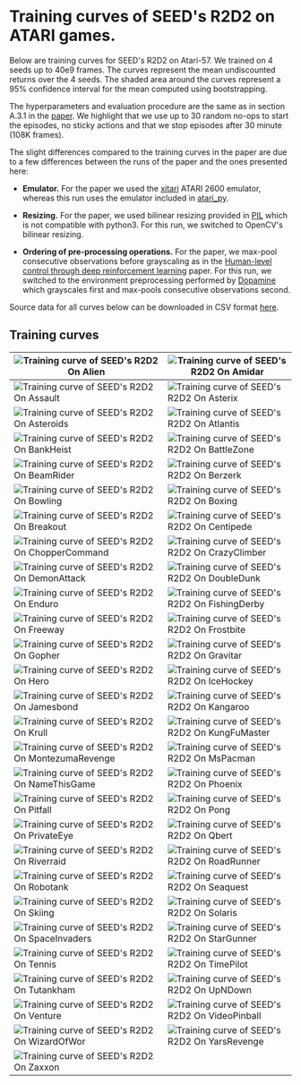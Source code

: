 # Training curves of SEED's R2D2 on ATARI games.

Below are training curves for SEED's R2D2 on Atari-57. We trained on 4 seeds up
to 40e9 frames. The curves represent the mean undiscounted returns over the 4
seeds. The shaded area around the curves represent a 95% confidence interval for
the mean computed using bootstrapping.

The hyperparameters and evaluation procedure are the same as in section A.3.1 in
the [paper](https://arxiv.org/pdf/1910.06591.pdf). We highlight that we use up
to 30 random no-ops to start the episodes, no sticky actions and that we stop
episodes after 30 minute (108K frames).

The slight differences compared to the training curves in the paper are due to a
few differences between the runs of the paper and the ones presented here:

-  **Emulator.** For the paper we used the
   [xitari](https://github.com/deepmind/xitari) ATARI 2600 emulator, whereas
   this run uses the emulator included in
   [atari_py](https://github.com/openai/atari-py/tree/master/atari_py).

- **Resizing.** For the paper, we used bilinear resizing provided in
  [PIL](http://www.pythonware.com/products/pil) which is not compatible
  with python3. For this run, we switched to OpenCV's bilinear resizing.

- **Ordering of pre-processing operations.** For the paper, we max-pool consecutive
  observations before grayscaling as in the [Human-level control through deep
  reinforcement learning](https://www.nature.com/articles/nature14236) paper.
  For this run, we switched to the environment preprocessing performed by
  [Dopamine](https://github.com/google/dopamine) which grayscales first and
  max-pools consecutive observations second.

Source data for all curves below can be downloaded in CSV format [here](seed_r2d2_atari_graphs.csv).

## Training curves

| ![Training curve of SEED's R2D2 On Alien](r2d2_atari_training_curves/Alien.png) | ![Training curve of SEED's R2D2 On Amidar](r2d2_atari_training_curves/Amidar.png) |
| ----- | -----|
| ![Training curve of SEED's R2D2 On Assault](r2d2_atari_training_curves/Assault.png) | ![Training curve of SEED's R2D2 On Asterix](r2d2_atari_training_curves/Asterix.png) |
| ![Training curve of SEED's R2D2 On Asteroids](r2d2_atari_training_curves/Asteroids.png) | ![Training curve of SEED's R2D2 On Atlantis](r2d2_atari_training_curves/Atlantis.png) |
| ![Training curve of SEED's R2D2 On BankHeist](r2d2_atari_training_curves/BankHeist.png) | ![Training curve of SEED's R2D2 On BattleZone](r2d2_atari_training_curves/BattleZone.png) |
| ![Training curve of SEED's R2D2 On BeamRider](r2d2_atari_training_curves/BeamRider.png) | ![Training curve of SEED's R2D2 On Berzerk](r2d2_atari_training_curves/Berzerk.png) |
| ![Training curve of SEED's R2D2 On Bowling](r2d2_atari_training_curves/Bowling.png) | ![Training curve of SEED's R2D2 On Boxing](r2d2_atari_training_curves/Boxing.png) |
| ![Training curve of SEED's R2D2 On Breakout](r2d2_atari_training_curves/Breakout.png) | ![Training curve of SEED's R2D2 On Centipede](r2d2_atari_training_curves/Centipede.png) |
| ![Training curve of SEED's R2D2 On ChopperCommand](r2d2_atari_training_curves/ChopperCommand.png) | ![Training curve of SEED's R2D2 On CrazyClimber](r2d2_atari_training_curves/CrazyClimber.png) |
| ![Training curve of SEED's R2D2 On DemonAttack](r2d2_atari_training_curves/DemonAttack.png) | ![Training curve of SEED's R2D2 On DoubleDunk](r2d2_atari_training_curves/DoubleDunk.png) |
| ![Training curve of SEED's R2D2 On Enduro](r2d2_atari_training_curves/Enduro.png) | ![Training curve of SEED's R2D2 On FishingDerby](r2d2_atari_training_curves/FishingDerby.png) |
| ![Training curve of SEED's R2D2 On Freeway](r2d2_atari_training_curves/Freeway.png) | ![Training curve of SEED's R2D2 On Frostbite](r2d2_atari_training_curves/Frostbite.png) |
| ![Training curve of SEED's R2D2 On Gopher](r2d2_atari_training_curves/Gopher.png) | ![Training curve of SEED's R2D2 On Gravitar](r2d2_atari_training_curves/Gravitar.png) |
| ![Training curve of SEED's R2D2 On Hero](r2d2_atari_training_curves/Hero.png) | ![Training curve of SEED's R2D2 On IceHockey](r2d2_atari_training_curves/IceHockey.png) |
| ![Training curve of SEED's R2D2 On Jamesbond](r2d2_atari_training_curves/Jamesbond.png) | ![Training curve of SEED's R2D2 On Kangaroo](r2d2_atari_training_curves/Kangaroo.png) |
| ![Training curve of SEED's R2D2 On Krull](r2d2_atari_training_curves/Krull.png) | ![Training curve of SEED's R2D2 On KungFuMaster](r2d2_atari_training_curves/KungFuMaster.png) |
| ![Training curve of SEED's R2D2 On MontezumaRevenge](r2d2_atari_training_curves/MontezumaRevenge.png) | ![Training curve of SEED's R2D2 On MsPacman](r2d2_atari_training_curves/MsPacman.png) |
| ![Training curve of SEED's R2D2 On NameThisGame](r2d2_atari_training_curves/NameThisGame.png) | ![Training curve of SEED's R2D2 On Phoenix](r2d2_atari_training_curves/Phoenix.png) |
| ![Training curve of SEED's R2D2 On Pitfall](r2d2_atari_training_curves/Pitfall.png) | ![Training curve of SEED's R2D2 On Pong](r2d2_atari_training_curves/Pong.png) |
| ![Training curve of SEED's R2D2 On PrivateEye](r2d2_atari_training_curves/PrivateEye.png) | ![Training curve of SEED's R2D2 On Qbert](r2d2_atari_training_curves/Qbert.png) |
| ![Training curve of SEED's R2D2 On Riverraid](r2d2_atari_training_curves/Riverraid.png) | ![Training curve of SEED's R2D2 On RoadRunner](r2d2_atari_training_curves/RoadRunner.png) |
| ![Training curve of SEED's R2D2 On Robotank](r2d2_atari_training_curves/Robotank.png) | ![Training curve of SEED's R2D2 On Seaquest](r2d2_atari_training_curves/Seaquest.png) |
| ![Training curve of SEED's R2D2 On Skiing](r2d2_atari_training_curves/Skiing.png) | ![Training curve of SEED's R2D2 On Solaris](r2d2_atari_training_curves/Solaris.png) |
| ![Training curve of SEED's R2D2 On SpaceInvaders](r2d2_atari_training_curves/SpaceInvaders.png) | ![Training curve of SEED's R2D2 On StarGunner](r2d2_atari_training_curves/StarGunner.png) |
| ![Training curve of SEED's R2D2 On Tennis](r2d2_atari_training_curves/Tennis.png) | ![Training curve of SEED's R2D2 On TimePilot](r2d2_atari_training_curves/TimePilot.png) |
| ![Training curve of SEED's R2D2 On Tutankham](r2d2_atari_training_curves/Tutankham.png) | ![Training curve of SEED's R2D2 On UpNDown](r2d2_atari_training_curves/UpNDown.png) |
| ![Training curve of SEED's R2D2 On Venture](r2d2_atari_training_curves/Venture.png) | ![Training curve of SEED's R2D2 On VideoPinball](r2d2_atari_training_curves/VideoPinball.png) |
| ![Training curve of SEED's R2D2 On WizardOfWor](r2d2_atari_training_curves/WizardOfWor.png) | ![Training curve of SEED's R2D2 On YarsRevenge](r2d2_atari_training_curves/YarsRevenge.png) |
| ![Training curve of SEED's R2D2 On Zaxxon](r2d2_atari_training_curves/Zaxxon.png) | |

